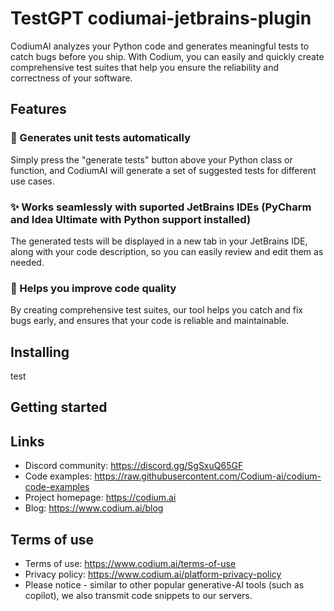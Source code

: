 # TestGPT codiumai-jetbrains-plugin

CodiumAI analyzes your Python code and generates meaningful tests to catch bugs before you ship. With Codium, you can easily and quickly create comprehensive test suites that help you ensure the reliability and correctness of your software.

## Features

### 🤖 Generates unit tests automatically

Simply press the "generate tests" button above your Python class or function, and CodiumAI will generate a set of suggested tests for different use cases.

### ✨ Works seamlessly with suported JetBrains IDEs (PyCharm and Idea Ultimate with Python support installed)

The generated tests will be displayed in a new tab in your JetBrains IDE, along with your code description, so you can easily review and edit them as needed.

### 🚀 Helps you improve code quality

By creating comprehensive test suites, our tool helps you catch and fix bugs early, and ensures that your code is reliable and maintainable.

## Installing

test

## Getting started

## Links

- Discord community: https://discord.gg/SgSxuQ65GF
- Code examples: https://raw.githubusercontent.com/Codium-ai/codium-code-examples
- Project homepage: https://codium.ai
- Blog: https://www.codium.ai/blog

## Terms of use

- Terms of use: https://www.codium.ai/terms-of-use
- Privacy policy: https://www.codium.ai/platform-privacy-policy
- Please notice - similar to other popular generative-AI tools (such as copilot), we also transmit code snippets to our servers.

